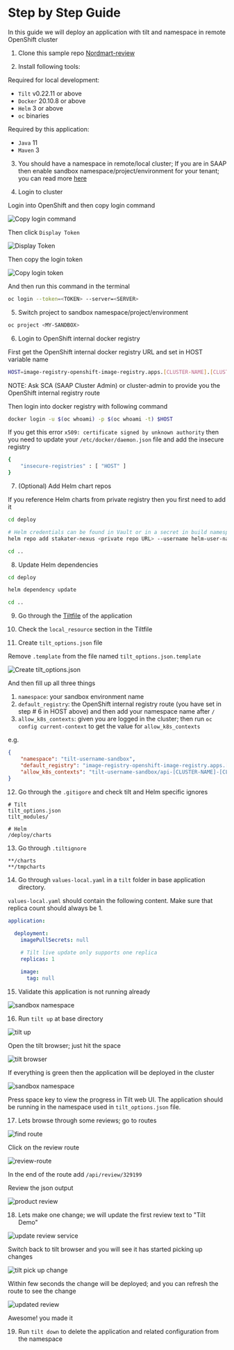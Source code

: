 # Step by Step Guide

In this guide we will deploy an application with tilt and namespace in remote OpenShift cluster

1) Clone this sample repo [Nordmart-review](https://github.com/stakater-lab/stakater-nordmart-review)

2) Install following tools:

Required for local development:

- `Tilt` v0.22.11 or above
- `Docker` 20.10.8 or above
- `Helm` 3 or above
- `oc` binaries

Required by this application:

- `Java` 11
- `Maven` 3

3) You should have a namespace in remote/local cluster; If you are in SAAP then enable sandbox namespace/project/environment for your tenant; you can read more [here](../../multi-tenant-operator/customresources.md#_1-tenant)

4) Login to cluster

Login into OpenShift and then copy login command

![Copy login command](./images/copy-login-command.png)

Then click `Display Token`

![Display Token](./images/display-token.png)

Then copy the login token

![Copy login token](./images/copy-login-token.png)

And then run this command in the terminal

```bash
oc login --token=<TOKEN> --server=<SERVER>
```

5) Switch project to sandbox namespace/project/environment

```bash
oc project <MY-SANDBOX>
```

6) Login to OpenShift internal docker registry

First get the OpenShift internal docker registry URL and set in HOST variable name

```bash
HOST=image-registry-openshift-image-registry.apps.[CLUSTER-NAME].[CLUSTER-ID].kubeapp.cloud
```

NOTE: Ask SCA (SAAP Cluster Admin) or cluster-admin to provide you the OpenShift internal registry route

Then login into docker registry with following command

```bash
docker login -u $(oc whoami) -p $(oc whoami -t) $HOST
```

If you get this error `x509: certificate signed by unknown authority` then you need to update your `/etc/docker/daemon.json` file and add the insecure registry

```bash
{
    "insecure-registries" : [ "HOST" ]
}
```

7) (Optional) Add Helm chart repos

If you reference Helm charts from private registry then you first need to add it

```bash
cd deploy

# Helm credentials can be found in Vault or in a secret in build namespace
helm repo add stakater-nexus <private repo URL> --username helm-user-name --password ********; 

cd ..
```

8) Update Helm dependencies

```bash
cd deploy

helm dependency update

cd ..
```

9) Go through the [Tiltfile](https://github.com/stakater-lab/stakater-nordmart-review/blob/main/Tiltfile) of the application

10) Check the `local_resource` section in the Tiltfile

11) Create `tilt_options.json` file

Remove `.template` from the file named `tilt_options.json.template`

![Create tilt_options.json](./images/tilt-options-json.png)

And then fill up all three things

1. `namespace`: your sandbox environment name
2. `default_registry`: the OpenShift internal registry route (you have set in step # 6 in HOST above) and then add your namespace name after `/`
3. `allow_k8s_contexts`: given you are logged in the cluster; then run `oc config current-context` to get the value for `allow_k8s_contexts`

e.g.

```json
{
    "namespace": "tilt-username-sandbox",
    "default_registry": "image-registry-openshift-image-registry.apps.[CLUSTER-NAME].[CLUSTER-ID].kubeapp.cloud/tilt-username-sandbox",
    "allow_k8s_contexts": "tilt-username-sandbox/api-[CLUSTER-NAME]-[CLUSTER-ID]-kubeapp-cloud:6443/user@email.com"
}
```

12) Go through the `.gitigore` and check tilt and Helm specific ignores

```
# Tilt
tilt_options.json
tilt_modules/

# Helm
/deploy/charts
```

13) Go through `.tiltignore`

```
**/charts
**/tmpcharts
```

14) Go through `values-local.yaml` in a `tilt` folder in base application directory.

`values-local.yaml` should contain the following content. Make sure that replica count should always be 1.

```yaml
application:
    
  deployment:
    imagePullSecrets: null

    # Tilt live update only supports one replica
    replicas: 1

    image:
      tag: null
```

15) Validate this application is not running already

![sandbox namespace](./images/sandbox-env-b4-tilt-up.png)

16) Run `tilt up` at base directory

![tilt up](./images/tilt-up.png)

Open the tilt browser; just hit the space

![tilt browser](./images/tilt-browser.png)

If everything is green then the application will be deployed in the cluster

![sandbox namespace](./images/sandbox-env-after-tilt-up.png)

Press space key to view the progress in Tilt web UI. The application should be running in the namespace used in `tilt_options.json` file.

17) Lets browse through some reviews; go to routes

![find route](./images/find-route.png)

Click on the review route

![review-route](./images/review-route.png)

In the end of the route add `/api/review/329199`

Review the json output

![product review](./images/product-review-json-b4-change.png)

18) Lets make one change; we will update the first review text to "Tilt Demo"

![update review service](./images/review-service-to-update.png)

Switch back to tilt browser and you will see it has started picking up changes

![tilt pick up change](./images/tilt-picking-up-change.png)

Within few seconds the change will be deployed; and you can refresh the route to see the change

![updated review](./images/product-review-json-after-change.png)

Awesome! you made it

19) Run `tilt down` to delete the application and related configuration from the namespace
